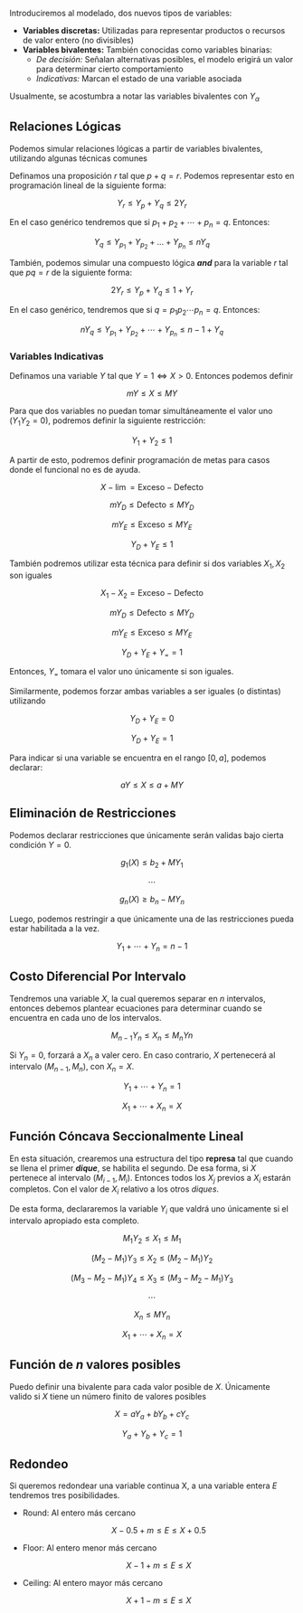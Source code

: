 Introduciremos al modelado, dos nuevos tipos de variables:

- **Variables discretas:** Utilizadas para representar productos o recursos de valor entero (no divisibles)
- **Variables bivalentes:** También conocidas como variables binarias:
	- *De decisión:* Señalan alternativas posibles, el modelo erigirá un valor para determinar cierto comportamiento
	- *Indicativas:* Marcan el estado de una variable asociada

Usualmente, se acostumbra a notar las variables bivalentes con $Y_\alpha$

## Relaciones Lógicas

Podemos simular relaciones lógicas a partir de variables bivalentes, utilizando algunas técnicas comunes

Definamos una proposición $r$ tal que $p + q = r$. Podemos representar esto en programación lineal de la siguiente forma:

$$
Y_r \le Y_p + Y_q \le 2Y_r
$$

En el caso genérico tendremos que si $p_1 + p_2 + \cdots + p_n = q$. Entonces:

$$
Y_q \le Y_{p_1} + Y_{p_2} + \dots + Y_{p_n} \le nY_q
$$

También, podemos simular una compuesto lógica ***and*** para la variable $r$ tal que $pq = r$ de la siguiente forma:

$$
2Y_r \leq Y_p + Y_q  \leq 1 + Y_r
$$

En el caso genérico, tendremos que si $q = p_1p_2\cdots p_n = q$. Entonces:

$$
nY_q \leq Y_{p_1} + Y_{p_2} + \cdots + Y_{p_n} \leq n-1+Y_q
$$

### Variables Indicativas

Definamos una variable $Y$ tal que $Y = 1 \iff X > 0$. Entonces podemos definir

$$
mY \leq X \leq MY
$$

Para que dos variables no puedan tomar simultáneamente el valor uno $(Y_1Y_2 = 0)$, podremos definir la siguiente restricción:

$$
Y_1 + Y_2 \leq 1
$$

A partir de esto, podremos definir programación de metas para casos donde el funcional no es de ayuda.

$$
X - \lim = \text{Exceso} - \text{Defecto}
$$

$$
mY_D \leq \text{Defecto} \leq MY_D
$$

$$
mY_E \leq \text{Exceso} \leq MY_E
$$

$$
Y_D + Y_E \leq 1
$$

También podremos utilizar esta técnica para definir si dos variables $X_1, X_2$ son iguales

$$
X_1 - X_2= \text{Exceso} - \text{Defecto}
$$

$$
mY_D \leq \text{Defecto} \leq MY_D
$$

$$
mY_E \leq \text{Exceso} \leq MY_E
$$

$$
Y_D + Y_E + Y_= = 1
$$

Entonces, $Y_=$ tomara el valor uno únicamente si son iguales.

Similarmente, podemos forzar ambas variables a ser iguales (o distintas) utilizando

$$
Y_D + Y_E = 0
$$

$$
Y_D + Y_E = 1
$$

Para indicar si una variable se encuentra en el rango $[0,a]$, podemos declarar:

$$
aY \leq X \leq a+ MY
$$

## Eliminación de Restricciones

Podemos declarar restricciones que únicamente serán validas bajo cierta condición $Y = 0$.

$$
g_1(X) \leq b_2 + MY_1
$$

$$
\cdots
$$

$$
g_n(X) \geq b_n - MY_n
$$

Luego, podemos restringir a que únicamente una de las restricciones pueda estar habilitada a la vez.

$$
Y_1 + \cdots + Y_n = n-1
$$

## Costo Diferencial Por Intervalo

Tendremos una variable $X$, la cual queremos separar en $n$ intervalos, entonces debemos plantear ecuaciones para determinar cuando se encuentra en cada uno de los intervalos.

$$
M_{n-1}Y_n \leq X_n \leq M_nYn
$$

Si $Y_n = 0$, forzará a $X_n$ a valer cero. En caso contrario, $X$ pertenecerá al intervalo $(M_{n-1}, M_n)$, con $X_n = X$.

$$
Y_1 + \cdots + Y_n = 1
$$

$$
X_1 + \cdots + X_n = X
$$

## Función Cóncava Seccionalmente Lineal

En esta situación, crearemos una estructura del tipo **represa** tal que cuando se llena el primer ***dique***, se habilita el segundo. De esa forma, si $X$ pertenece al intervalo $(M_{i-1}, M_i)$. Entonces todos los $X_j$ previos a $X_i$ estarán completos. Con el valor de $X_i$ relativo a los otros *diques*.

De esta forma, declararemos la variable $Y_i$ que valdrá uno únicamente si el intervalo apropiado esta completo.

$$
M_1Y_2 \leq X_1 \leq M_1
$$

$$
(M_2-M_1)Y_3 \leq X_2 \leq (M_2-M_1)Y_2
$$

$$
(M_3-M_2-M_1)Y_4 \leq X_3 \leq (M_3-M_2-M_1)Y_3
$$

$$
\cdots
$$

$$
X_n \leq MY_n
$$

$$
X_1 + \cdots + X_n = X
$$

## Función de $n$ valores posibles

Puedo definir una bivalente para cada valor posible de $X$. Únicamente valido si $X$ tiene un número finito de valores posibles

$$
X = aY_a+ bY_b + cY_c
$$

$$
Y_a + Y_b + Y_c = 1
$$

## Redondeo

Si queremos redondear una variable continua X, a una variable entera $E$ tendremos tres posibilidades.

- Round: Al entero más cercano

	$$
    X - 0.5 + m \le E \le X + 0.5
    $$

- Floor: Al entero menor más cercano

	$$
    X - 1 + m \le E \le X
    $$

- Ceiling: Al entero mayor más cercano

	$$
    X + 1 - m \le E \le X
    $$
